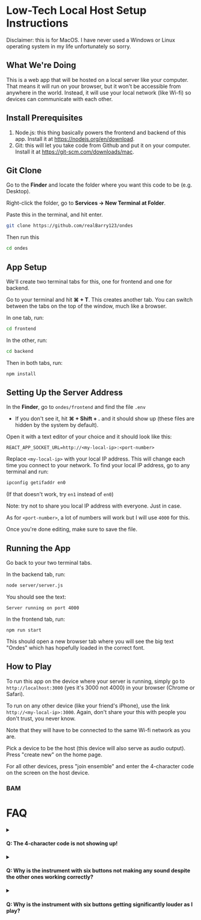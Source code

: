 # Low-Tech Local Host Setup Instructions
Disclaimer: this is for MacOS. I have never used a Windows or Linux operating system in my life unfortunately so sorry. 

## What We're Doing
This is a web app that will be hosted on a local server like your computer. That means it will run on your browser, but it won't be accessible from anywhere in the world. Instead, it will use your local network (like Wi-fi) so devices can communicate with each other. 

## Install Prerequisites
1. Node.js: this thing basically powers the frontend and backend of this app. Install it at https://nodejs.org/en/download.
2. Git: this will let you take code from Github and put it on your computer. Install it at https://git-scm.com/downloads/mac.

## Git Clone
Go to the **Finder** and locate the folder where you want this code to be (e.g. Desktop). 

Right-click the folder, go to **Services -> New Terminal at Folder**. 

Paste this in the terminal, and hit enter. 
```bash
git clone https://github.com/realBarry123/ondes
```
Then run this
```bash
cd ondes
```

## App Setup
We'll create two terminal tabs for this, one for frontend and one for backend. 

Go to your terminal and hit **⌘ + T**. This creates another tab. You can switch between the tabs on the top of the window, much like a browser. 

In one tab, run:
```bash
cd frontend
```

In the other, run: 
```bash
cd backend
```

Then in both tabs, run: 
```bash
npm install
```

## Setting Up the Server Address
In the **Finder**, go to `ondes/frontend` and find the file `.env`
- If you don't see it, hit **⌘ + Shift + .** and it should show up (these files are hidden by the system by default).

Open it with a text editor of your choice and it should look like this:
```env
REACT_APP_SOCKET_URL=http://<my-local-ip>:<port-number>
```
Replace `<my-local-ip>` with your local IP address. This will change each time you connect to your network. To find your local IP address, go to any terminal and run: 
```bash
ipconfig getifaddr en0
```
(If that doesn't work, try `en1` instead of `en0`)

Note: try not to share you local IP address with everyone. Just in case. 

As for `<port-number>`, a lot of numbers will work but I will use `4000` for this. 

Once you're done editing, make sure to save the file. 

## Running the App
Go back to your two terminal tabs. 

In the backend tab, run: 
```bash
node server/server.js
```
You should see the text:
```
Server running on port 4000
```
In the frontend tab, run: 
```
npm run start
```
This should open a new browser tab where you will see the big text "Ondes" which has hopefully loaded in the correct font. 

## How to Play
To run this app on the device where your server is running, simply go to `http://localhost:3000` (yes it's 3000 not 4000) in your browser (Chrome or Safari). 

To run on any other device (like your friend's iPhone), use the link `http://<my-local-ip>:3000`. Again, don't share your this with people you don't trust, you never know. 

Note that they will have to be connected to the same Wi-fi network as you are. 

Pick a device to be the host (this device will also serve as audio output). Press "create new" on the home page. 

For all other devices, press "join ensemble" and enter the 4-character code on the screen on the host device. 

### BAM

# FAQ
<details>
  <summary><h4>Q: The 4-character code is not showing up!</h4></summary>
  A: Make sure your server is actually running, and that the `.env` is configured correctly. 
</details>

<details>
  <summary><h4>Q: Why is the instrument with six buttons not making any sound despite the other ones working correctly? </h4></summary>
  A: The point is kind of that you figure out how to play this instrument yourself, but if you're really stuck:
  <details>
    <summary>(spoiler)</summary>
    Try long pressing the button at the bottom. 
  </details>
</details>

<details>
  <summary><h4>Q: Why is the instrument with six buttons getting significantly louder as I play?</h4></summary>
  A: Sorry. No idea. I call this the Ultimate Volume Bug. My best guess is that something is wrong with Tone.js, which is the library I'm using for the sounds. 
</details>
